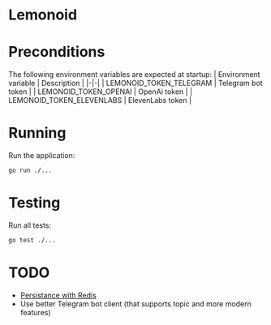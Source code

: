 # Lemonoid

# Preconditions
The following environment variables are expected at startup:
| Environment variable | Description |
|-|-|
| LEMONOID_TOKEN_TELEGRAM | Telegram bot token |
| LEMONOID_TOKEN_OPENAI | OpenAi token |
| LEMONOID_TOKEN_ELEVENLABS | ElevenLabs token |

# Running
Run the application:

```bash
go run ./...
```

# Testing
Run all tests:

```bash
go test ./...
```

# TODO
- [Persistance with Redis](https://redis.io/docs/latest/develop/connect/clients/go/)
- Use better Telegram bot client (that supports topic and more modern features)